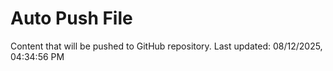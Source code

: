 # Auto Push File

Content that will be pushed to GitHub repository.
Last updated: 08/12/2025, 04:34:56 PM